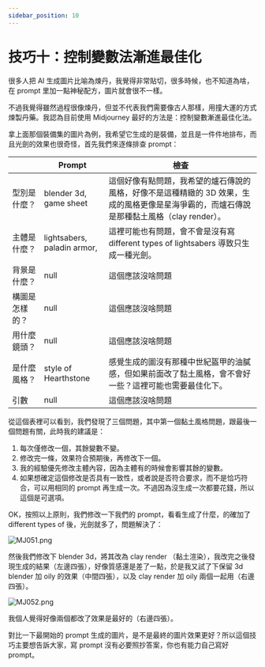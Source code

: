 ```yaml
---
sidebar_position: 10
---
```


# 技巧十：控制變數法漸進最佳化

很多人把 AI 生成圖片比喻為煉丹，我覺得非常貼切，很多時候，也不知道為啥，在 prompt 里加一點神秘配方，圖片就會很不一樣。

不過我覺得雖然過程很像煉丹，但並不代表我們需要像古人那樣，用撞大運的方式煉製丹藥。我認為目前使用 Midjourney 最好的方法是：控制變數漸進最佳化法。

拿上面那個裝備集的圖片為例，我希望它生成的是裝備，並且是一件件地排布，而且光劍的效果也很奇怪，首先我們來逐條排查 prompt：

|    <div style={{width:180}}></div>     | **Prompt**                  | **檢查**                                                                        |
| ------- | --------------------------- | ----------------------------------------------------------------------------- |
| 型別是什麼？  | blender 3d, game sheet      | 這個好像有點問題，我希望的爐石傳說的風格，好像不是這種精緻的 3D 效果，生成的風格更像是星海爭霸的，而爐石傳說是那種黏土風格（clay render）。 |
| 主體是什麼？  | lightsabers, paladin armor, | 這裡可能也有問題，會不會是沒有寫 different types of lightsabers 導致只生成一種光劍。                    |
| 背景是什麼？  | null                        | 這個應該沒啥問題                                                                      |
| 構圖是怎樣的？ | null                        | 這個應該沒啥問題                                                                      |
| 用什麼鏡頭？  | null                        | 這個應該沒啥問題                                                                      |
| 是什麼風格？  | style of Hearthstone        | 感覺生成的圖沒有那種中世紀盔甲的油膩感，但如果前面改了黏土風格，會不會好一些？這裡可能也需要最佳化下。                            |
| 引數      | null                        | 這個應該沒啥問題                                                                      |

從這個表裡可以看到，我們發現了三個問題，其中第一個黏土風格問題，跟最後一個問題有關，此時我的建議是：

1. 每次僅修改一個，其餘變數不變。
2. 修改完一條，效果符合預期後，再修改下一個。
3. 我的經驗優先修改主體內容，因為主體有的時候會影響其餘的變數。
4. 如果想確定這個修改是否具有一致性，或者說是否符合要求，而不是恰巧符合，可以用相同的 prompt 再生成一次。不過因為沒生成一次都要花錢，所以這個是可選項。

OK，按照以上原則，我們修改一下我們的 prompt，看看生成了什麼，的確加了 different types of 後，光劍就多了，問題解決了：

![MJ051.png](https://res.craft.do/user/full/d845172f-becd-4255-bf79-d722098b2d83/doc/15EA26B6-9B49-4076-B8D8-DFE53ABD52C8/D9C6275A-84EE-42EC-9509-F43E60C9B66F_2/pGbPtLPgN7zTTZlDFgNVexGZ4BxTGtiE3vy0jdlY5CIz/MJ051.png)

然後我們修改下 blender 3d，將其改為 clay render （黏土渲染），我改完之後發現生成的結果（左邊四張），好像質感還是差了一點，於是我又試了下保留 3d blender 加 oily 的效果（中間四張），以及 clay render 加 oily 兩個一起用（右邊四張）。

![MJ052.png](https://res.craft.do/user/full/d845172f-becd-4255-bf79-d722098b2d83/doc/15EA26B6-9B49-4076-B8D8-DFE53ABD52C8/ADB20BDA-306A-43F7-90E0-DEBC3DA471CE_2/xGfjCTVHUxQI4j1CVceShaJEMymax4oa3NxxPccCI1wz/MJ052.png)

我個人覺得好像兩個都改了效果是最好的（右邊四張）。

對比一下最開始的 prompt 生成的圖片，是不是最終的圖片效果更好？所以這個技巧主要想告訴大家，寫 prompt 沒有必要照抄答案，你也有能力自己寫好 prompt。


